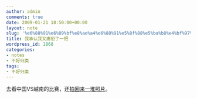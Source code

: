 ```yaml
---
author: admin
comments: true
date: 2009-01-21 18:50:00+00:00
layout: note
slug: '%e6%88%91%e6%89%bf%e8%ae%a4%e6%88%91%e5%8f%88%e5%ba%b8%e4%bf%97%e4%ba%86%e4%b8%80%e6%8a%8a'
title: 我承认我又庸俗了一把
wordpress_id: 1868
categories:
- notes
- 不好归类
tags:
- 不好归类
---
```


去看中国VS越南的比赛，还[拍回来一堆照片](http://bbs.hzrb.cn/thread_37_.html)。
